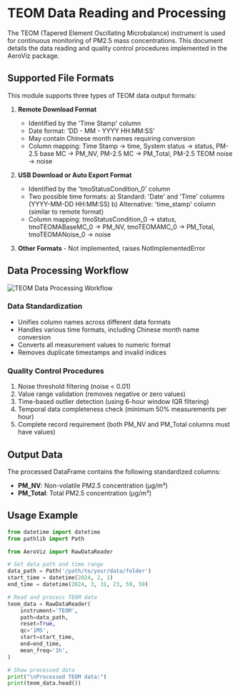# TEOM Data Reading and Processing

The TEOM (Tapered Element Oscillating Microbalance) instrument is used for continuous monitoring of PM2.5 mass
concentrations. This document details the data reading and quality control procedures implemented in the AeroViz
package.

## Supported File Formats

This module supports three types of TEOM data output formats:

1. **Remote Download Format**
    - Identified by the 'Time Stamp' column
    - Date format: 'DD - MM - YYYY HH:MM:SS'
    - May contain Chinese month names requiring conversion
    - Column mapping: Time Stamp → time, System status → status, PM-2.5 base MC → PM_NV,
      PM-2.5 MC → PM_Total, PM-2.5 TEOM noise → noise

2. **USB Download or Auto Export Format**
    - Identified by the 'tmoStatusCondition_0' column
    - Two possible time formats:
      a) Standard: 'Date' and 'Time' columns (YYYY-MM-DD HH:MM:SS)
      b) Alternative: 'time_stamp' column (similar to remote format)
    - Column mapping: tmoStatusCondition_0 → status, tmoTEOMABaseMC_0 → PM_NV,
      tmoTEOMAMC_0 → PM_Total, tmoTEOMANoise_0 → noise

3. **Other Formats** - Not implemented, raises NotImplementedError

## Data Processing Workflow

![TEOM Data Processing Workflow](../images/TEOM_flowchart.png)

### Data Standardization

- Unifies column names across different data formats
- Handles various time formats, including Chinese month name conversion
- Converts all measurement values to numeric format
- Removes duplicate timestamps and invalid indices

### Quality Control Procedures

1. Noise threshold filtering (noise < 0.01)
2. Value range validation (removes negative or zero values)
3. Time-based outlier detection (using 6-hour window IQR filtering)
4. Temporal data completeness check (minimum 50% measurements per hour)
5. Complete record requirement (both PM_NV and PM_Total columns must have values)

## Output Data

The processed DataFrame contains the following standardized columns:

- **PM_NV**: Non-volatile PM2.5 concentration (µg/m³)
- **PM_Total**: Total PM2.5 concentration (µg/m³)

## Usage Example

```python
from datetime import datetime
from pathlib import Path

from AeroViz import RawDataReader

# Set data path and time range
data_path = Path('/path/to/your/data/folder')
start_time = datetime(2024, 2, 1)
end_time = datetime(2024, 3, 31, 23, 59, 59)

# Read and process TEOM data
teom_data = RawDataReader(
    instrument='TEOM',
    path=data_path,
    reset=True,
    qc='1MS',
    start=start_time,
    end=end_time,
    mean_freq='1h',
)

# Show processed data
print("\nProcessed TEOM data:")
print(teom_data.head())
```